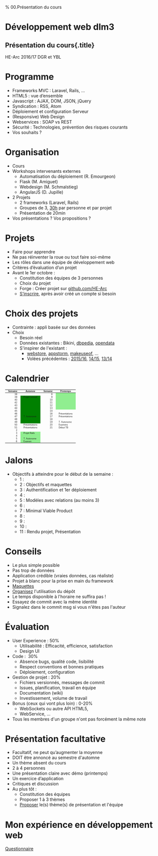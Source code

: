 % 00.Présentation du cours

# Développement web dlm3

## Présentation du cours{.title}

<footer>HE-Arc 2016/17 DGR et YBL</footer>

# Programme

* Frameworks MVC : Laravel, Rails, …
* HTML5 : vue d’ensemble
* Javascript : AJAX, DOM, JSON, jQuery
* Syndication : RSS, Atom
* Déploiement et configuration Serveur
* (Responsive) Web Design
* Webservices : SOAP vs REST
* Sécurité : Technologies, prévention des risques courants
* <span class="yel-bg">Vos souhaits ?</span>

# Organisation

* Cours
* Workshops intervenants externes
    * Automatisation du déploiement (R. Emourgeon)
    * Flask (M. Amiguet)
    * Webdesign (M. Schmalstieg)
    * AngularJS (D. Jupille)
* 2 Projets
    * 2 frameworks (Laravel, Rails)
    * Groupes de 3, [30h][docx] par personne et par projet
    * Présentation de 20min
* Vos présentations ? <span class="yel-bg">Vos propositions ?</span>

# Projets

* Faire pour apprendre
* Ne pas réinventer la roue ou tout faire soi-même
* Les rôles dans une équipe de développement web
* Critères d’évaluation d’un projet
* Avant le 1er octobre :
    * Constitution des équipes de 3 personnes
    * Choix du projet
    * Forge : Créer projet sur [github.com/HE-Arc](https://github.com/HE-Arc/)
    * [S’inscrire][wiki], après avoir créé un compte si besoin

# Choix des projets

* Contrainte : appli basée sur des données
* Choix
    * Besoin réel
    * Données existantes : Bikini,
      [dbpedia](http://wiki.dbpedia.org/),
      [opendata](https://opendata.swiss/fr/)
    * S'inspirer de l'existant :
        - [webstore](https://chrome.google.com/webstore/),
          [appstorm](http://web.appstorm.net/category/reviews/),
          [makeuseof](http://www.makeuseof.com/pages/best-websites), …
        - Volées précédentes : [2015/16][wiki],
          [14/15](https://isic-lan.he-arc.ch/projects/1415-dw/wiki/Wiki),
          [13/14](https://isic-lan.he-arc.ch/projects/1314-devweb/wiki)


# Calendrier

|Semaine|Automne|Semaine|Printemps|
|---:|---|---:|---|
|38||8||
|39|Projet Laravel|9||
|40||10||
|42||11||
|43||12||
|44||13||
|45||14||
|46||16|Présentations|
|47|T. Autonome|17|Présentations|
|48||18||
|49||19|T. Autonome|
|50|Présentations|20|Examens|
|51|Présentations|21|Début TB|
|2||||
|3|Projet Rails|||
|4||||
|5|T. Autonome|||
|6|Examen|||

# Jalons

* Objectifs à atteindre pour le début de la semaine :
    * 1 :
    * 2 : Objectifs et maquettes
    * 3 : Authentification et 1er déploiement
    * 4 :
    * 5 : Modèles avec relations (au moins 3)
    * 6 :
    * 7 : Minimal Viable Product
    * 8 :
    * 9 :
    * 10 :
    * 11 : Rendu projet, Présentation

# Conseils

* Le plus simple possible
* Pas trop de données
* Application crédible (vraies données, cas réaliste)
* Projet à blanc pour la prise en main du framework
* [Maquettes](https://brainhub.eu/blog/2016/04/20/difference-between-wireframe-mockup-prototype/)
* [Organisez](http://drewfradette.ca/a-simpler-successful-git-branching-model/) l'utilisation du dépôt
* Le temps disponible à l'horaire ne suffira pas !
* Essayez de commit avec la même identité
* Signalez dans le commit msg si vous n'êtes pas l'auteur

# Évaluation

* User Experience : 50%
    * Utilisabilité : Efficacité, efficience, satisfaction
    * Design UI
* Code :  30%
    * Absence bugs, qualité code, lisibilité
    * Respect conventions et bonnes pratiques
    * Déploiement, configuration
* Gestion de projet : 20%
    * Fichiers versionnés, messages de commit
    * Issues, planification, travail en équipe
    * Documentation (wiki)
    * Investissement, volume de travail
* Bonus (ceux qui vont plus loin) : 0-20%
    * WebSockets ou autre API HTML5,
    * WebService, …
* Tous les membres d'un groupe n'ont pas forcément la même note

# Présentation facultative

* Facultatif, ne peut qu’augmenter la moyenne
* DOIT être annoncé au semestre d'automne
* Un thème absent du cours
* 2 à 4 personnes
* Une présentation claire avec démo (printemps)
* Un exercice d’application
* Critiques et discussion
* Au plus tôt :
    * Constitution des équipes
    * Proposer 1 à 3 thèmes
    * [Proposer][form-pres] le(s) thème(s) de présentation et l'équipe

# Mon expérience en développement web

[Questionnaire][form-survey]

<!-- Bibliographie -->
[docx]: https://intranet.he-arc.ch/ing/\_layouts/15/WopiFrame.aspx?sourcedoc=/ing/Docs%20%20Modules%20%2020142015%20%20INF/RS430.100.15.3254%20D%C3%A9veloppement%20web%20et%20mobile.docx&action=default
[form-pres]: https://docs.google.com/spreadsheet/viewform?formkey=dEVJRE1WVTVPelhFcE94TGF5N1c0cGc6MQ
[form-survey]: https://docs.google.com/spreadsheet/viewform?formkey=dDg5Znh5akRBV1hPbC1qYlVRV3BONFE6MQ
[wiki]: https://projets-labinfo.he-arc.ch/projects/webdev/wiki

<!-- Hack -->
<style>

  table {
    font-size: 50%;
    margin: 0 auto;
  }

  th, td {
    padding: 0 10px;
  }

  table tbody tr:nth-child(n+2):nth-child(-n+11) td:nth-child(2)
  {
    background-color: green;
  }

  table tbody tr:nth-child(n+15) td:nth-child(2),
  table tbody tr:nth-child(-n+6) td:nth-child(4) {
    background-color: lightgreen;
  }

  section#jalons ul li,
  section#évaluation ul li {
    font-size: 70%;
  }
</style>
